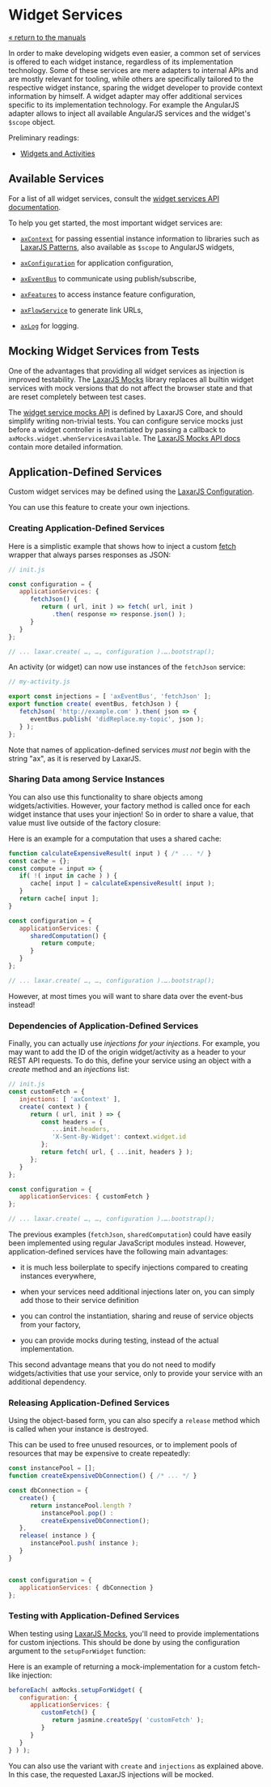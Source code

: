 # Widget Services

[« return to the manuals](index.md)

In order to make developing widgets even easier, a common set of services is offered to each widget instance, regardless of its implementation technology.
Some of these services are mere adapters to internal APIs and are mostly relevant for tooling, while others are specifically tailored to the respective widget instance, sparing the widget developer to provide context information by himself.
A widget adapter may offer additional services specific to its implementation technology.
For example the AngularJS adapter allows to inject all available AngularJS services and the widget's `$scope` object.

Preliminary readings:

- [Widgets and Activities](widgets_and_activities.md)


## Available Services

For a list of all widget services, consult the [widget services API documentation](../api/runtime.widget_services.md).

To help you get started, the most important widget services are:

- [`axContext`](../api/runtime.widget_services.md#axContext) for passing essential instance information to libraries such as [LaxarJS Patterns](https://laxarjs.org/docs/laxar-patterns-v2-latest/), also available as `$scope` to AngularJS widgets,

- [`axConfiguration`](../api/runtime.widget_services.md#axConfiguration) for application configuration,

- [`axEventBus`](../api/runtime.widget_services.md#axEventBus) to communicate using publish/subscribe,

- [`axFeatures`](../api/runtime.widget_services.md) to access instance feature configuration,

- [`axFlowService`](../api/runtime.widget_services.md) to generate link URLs,

- [`axLog`](../api/runtime.widget_services.md) for logging.


## Mocking Widget Services from Tests

One of the advantages that providing all widget services as injection is improved testability.
The [LaxarJS Mocks](https://laxarjs.org/docs/laxar-mocks-v2-latest/) library replaces all builtin widget services with mock versions that do not affect the browser state and that are reset completely between test cases.

The [widget service mocks API](../api/laxar-widget-service-mocks.md) is defined by LaxarJS Core, and should simplify writing non-trivial tests.
You can configure service mocks just before a widget controller is instantiated by passing a callback to `axMocks.widget.whenServicesAvailable`.
The [LaxarJS Mocks API docs](https://laxarjs.org/docs/laxar-mocks-v2-latest/api/) contain more detailed information.


## Application-Defined Services

Custom widget services may be defined using the [LaxarJS Configuration](./configuration.md).

You can use this feature to create your own injections.


### Creating Application-Defined Services

Here is a simplistic example that shows how to inject a custom [fetch](https://developer.mozilla.org/en-US/docs/Web/API/Fetch_API) wrapper that always parses responses as JSON:

```js
// init.js

const configuration = {
   applicationServices: {
      fetchJson() {
         return ( url, init ) => fetch( url, init )
            .then( response => response.json() );
      }
   }
};

// ... laxar.create( …, …, configuration ).….bootstrap();
```

An activity (or widget) can now use instances of the `fetchJson` service:

```js
// my-activity.js

export const injections = [ 'axEventBus', 'fetchJson' ];
export function create( eventBus, fetchJson ) {
   fetchJson( 'http://example.com' ).then( json => {
      eventBus.publish( 'didReplace.my-topic', json );
   } );
};
```

Note that names of application-defined services *must not* begin with the string "ax", as it is reserved by LaxarJS.


### Sharing Data among Service Instances

You can also use this functionality to share objects among widgets/activities.
However, your factory method is called once for each widget instance that uses your injection!
So in order to share a value, that value must live outside of the factory closure:

Here is an example for a computation that uses a shared cache:

```js
function calculateExpensiveResult( input ) { /* ... */ }
const cache = {};
const compute = input => {
   if( !( input in cache ) ) {
      cache[ input ] = calculateExpensiveResult( input );
   }
   return cache[ input ];
}

const configuration = {
   applicationServices: {
      sharedComputation() {
         return compute;
      }
   }
};

// ... laxar.create( …, …, configuration ).….bootstrap();
```

However, at most times you will want to share data over the event-bus instead!


### Dependencies of Application-Defined Services

Finally, you can actually use _injections for your injections_.
For example, you may want to add the ID of the origin widget/activity as a header to your REST API requests.
To do this, define your service using an object with a _create_ method and an _injections_ list:

```js
// init.js
const customFetch = {
   injections: [ 'axContext' ],
   create( context ) {
      return ( url, init ) => {
         const headers = {
            ...init.headers,
            'X-Sent-By-Widget': context.widget.id
         };
         return fetch( url, { ...init, headers } );
      };
   }
};

const configuration = {
   applicationServices: { customFetch }
};

// ... laxar.create( …, …, configuration ).….bootstrap();
```

The previous examples (`fetchJson`, `sharedComputation`) could have easily been implemented using regular JavaScript modules instead.
However, application-defined services have the following main advantages:

* it is much less boilerplate to specify injections compared to creating instances everywhere,

* when your services need additional injections later on, you can simply add those to their service definition

* you can control the instantiation, sharing and reuse of service objects from your factory,

* you can provide mocks during testing, instead of the actual implementation.

This second advantage means that you do not need to modify widgets/activities that use your service, only to provide your service with an additional dependency.


### Releasing Application-Defined Services

Using the object-based form, you can also specify a `release` method which is called when your instance is destroyed.

This can be used to free unused resources, or to implement pools of resources that may be expensive to create repeatedly:

```js
const instancePool = [];
function createExpensiveDbConnection() { /* ... */ }

const dbConnection = {
   create() {
      return instancePool.length ?
         instancePool.pop() :
         createExpensiveDbConnection();
   },
   release( instance ) {
      instancePool.push( instance );
   }
}


const configuration = {
   applicationServices: { dbConnection }
};
```


### Testing with Application-Defined Services

When testing using [LaxarJS Mocks](laxar-mocks), you'll need to provide implementations for custom injections.
This should be done by using the configuration argument to the `setupForWidget` function:

Here is an example of returning a mock-implementation for a custom fetch-like injection:

```js
beforeEach( axMocks.setupForWidget( {
   configuration: {
      applicationServices: {
         customFetch() {
            return jasmine.createSpy( 'customFetch' );
         }
      }
   }
} ) );
```

You can also use the variant with `create` and `injections` as explained above.
In this case, the requested LaxarJS injections will be mocked.

